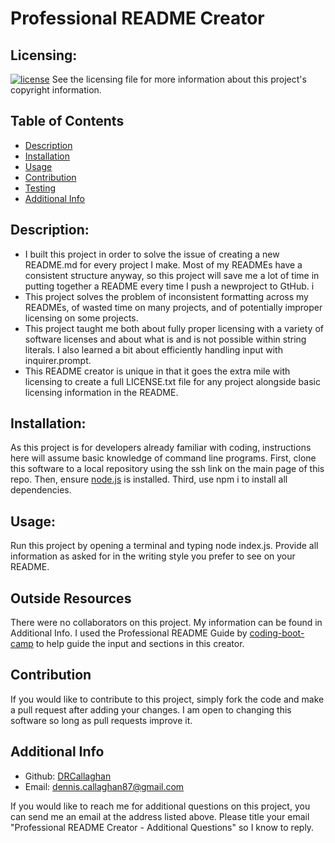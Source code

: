# Professional README Creator

  ## Licensing:
  [![license](https://img.shields.io/badge/license-MIT_License-blue)](https://shields.io/)
  See the licensing file for more information about this project's copyright information.

  ## Table of Contents
  - [Description](#description)
  - [Installation](#installation)
  - [Usage](#usage)
  - [Contribution](#contribution)
  - [Testing](#testing)
  - [Additional Info](#additional-info)

  ## Description:
  - I built this project in order to solve the issue of creating a new README.md for every project I make. Most of my READMEs have a consistent structure anyway, so this project will save me a lot of time in putting together a README every time I push a newproject to GtHub. i
  - This project solves the problem of inconsistent formatting across my READMEs, of wasted time on many projects, and of potentially improper licensing on some projects.
  - This project taught me both about fully proper licensing with a variety of software licenses and about what is and is not possible within string literals. I also learned a bit about efficiently handling input with inquirer.prompt.
  - This README creator is unique in that it goes the extra mile with licensing to create a full LICENSE.txt file for any project alongside basic licensing information in the README.

  ## Installation:
  As this project is for developers already familiar with coding, instructions here will assume basic knowledge of command line programs. First, clone this software to a local repository using the ssh link on the main page of this repo. Then, ensure [node.js](https://nodejs.org/en/) is installed. Third, use npm i to install all dependencies.

  ## Usage:
  Run this project by opening a terminal and typing node index.js. Provide all information as asked for in the writing style you prefer to see on your README.

  ## Outside Resources
  There were no collaborators on this project. My information can be found in Additional Info.
  I used the Professional README Guide by [coding-boot-camp](https://www.github.com/coding-boot-camp/) to help guide the input and sections in this creator.


  ## Contribution
  If you would like to contribute to this project, simply fork the code and make a pull request after adding your changes. I am open to changing this software so long as pull requests improve it.

  ## Additional Info
  - Github: [DRCallaghan](https://github.com/DRCallaghan)
  - Email: dennis.callaghan87@gmail.com

  If you would like to reach me for additional questions on this project, you can send me an email at the address listed above. Please title your email "Professional README Creator - Additional Questions" so I know to reply.